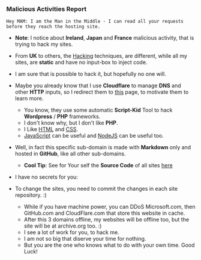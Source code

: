 ### Malicious Activities Report 

    Hey MAM: I am the Man in the Middle - I can read all your requests before they reach the hosting site. 

- **Note**: I notice about **Ireland**, **Japan** and **France** malicious activity, that is trying to hack my sites. 
- From **UK** to others, the [Hacking](https://art.odicforcesounds.com/pages/Data/Audio/Emotional_Signals/tracks/12_Hacking_Festival/index.html) techniques, are different, while all my sites, are **static** and have no input-box to inject code. 
- I am sure that is possible to hack it, but hopefully no one will. 
- Maybe you already know that I use **Cloudflare** to manage **DNS** and other **HTTP** inputs, so I redirect them to [this](https://blog.odicforcesounds.com/blog/awesome/files/Security/Offensive/ABBT.html) page, to motivate them to learn more. 
    - You know, they use some automatic **Script-Kid** Tool to hack **Wordpress** / **PHP** frameworks. 
    - I don't know why, but I don't like **PHP**. 
    - I Like [HTML](./blog/web/html.md) and [CSS](./blog/web/css.md). 
    - [JavaScript](./blog/web/javascript.md) can be useful and [NodeJS](./blog/web/nodejs.md) can be useful too. 

- Well, in fact this specific sub-domain is made with **Markdown** only and hosted in **GitHub**, like all other sub-domains.
    - **Cool Tip**: See for Your self the **Source Code** of all sites [here](https://github.com/odicforcesounds/Art)
- I have no secrets for you:
- To change the sites, you need to commit the changes in each site repository. :)
    - While if you have machine power, you can DDoS Microsoft.com, then GitHub.com and CloudFlare.com that store this website in cache. 
    - After this 3 domains offline, my websites will be offline too, but the site will be at archive.org too. :) 
    - I see a lot of work for you, to hack me. 
    - I am not so big that diserve your time for nothing. 
    - But you are the one who knows what to do with your own time. Good Luck!
